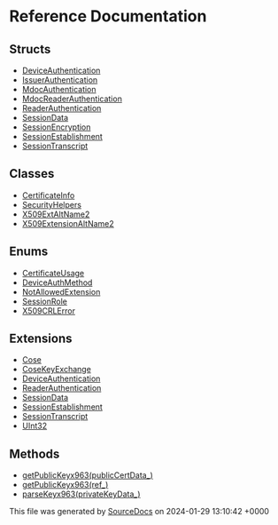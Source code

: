 # Reference Documentation

## Structs

-   [DeviceAuthentication](structs/DeviceAuthentication.md)
-   [IssuerAuthentication](structs/IssuerAuthentication.md)
-   [MdocAuthentication](structs/MdocAuthentication.md)
-   [MdocReaderAuthentication](structs/MdocReaderAuthentication.md)
-   [ReaderAuthentication](structs/ReaderAuthentication.md)
-   [SessionData](structs/SessionData.md)
-   [SessionEncryption](structs/SessionEncryption.md)
-   [SessionEstablishment](structs/SessionEstablishment.md)
-   [SessionTranscript](structs/SessionTranscript.md)

## Classes

-   [CertificateInfo](classes/CertificateInfo.md)
-   [SecurityHelpers](classes/SecurityHelpers.md)
-   [X509ExtAltName2](classes/X509ExtAltName2.md)
-   [X509ExtensionAltName2](classes/X509ExtensionAltName2.md)

## Enums

-   [CertificateUsage](enums/CertificateUsage.md)
-   [DeviceAuthMethod](enums/DeviceAuthMethod.md)
-   [NotAllowedExtension](enums/NotAllowedExtension.md)
-   [SessionRole](enums/SessionRole.md)
-   [X509CRLError](enums/X509CRLError.md)

## Extensions

-   [Cose](extensions/Cose.md)
-   [CoseKeyExchange](extensions/CoseKeyExchange.md)
-   [DeviceAuthentication](extensions/DeviceAuthentication.md)
-   [ReaderAuthentication](extensions/ReaderAuthentication.md)
-   [SessionData](extensions/SessionData.md)
-   [SessionEstablishment](extensions/SessionEstablishment.md)
-   [SessionTranscript](extensions/SessionTranscript.md)
-   [UInt32](extensions/UInt32.md)

## Methods

-   [getPublicKeyx963(publicCertData_)](methods/getPublicKeyx963(publicCertData_).md)
-   [getPublicKeyx963(ref_)](methods/getPublicKeyx963(ref_).md)
-   [parseKeyx963(privateKeyData_)](methods/parseKeyx963(privateKeyData_).md)

This file was generated by [SourceDocs](https://github.com/eneko/SourceDocs) on 2024-01-29 13:10:42 +0000